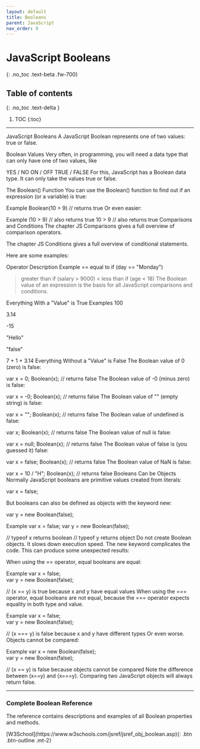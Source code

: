 ```yaml
---
layout: default
title: Booleans
parent: JavaScript
nav_order: 9
---
```


# JavaScript Booleans
{: .no_toc .text-beta .fw-700}

## Table of contents
{: .no_toc .text-delta }

1. TOC
{:toc}

---

JavaScript Booleans
A JavaScript Boolean represents one of two values: true or false.

Boolean Values
Very often, in programming, you will need a data type that can only have one of two values, like

YES / NO
ON / OFF
TRUE / FALSE
For this, JavaScript has a Boolean data type. It can only take the values true or false.

The Boolean() Function
You can use the Boolean() function to find out if an expression (or a variable) is true:

Example
Boolean(10 > 9)        // returns true
Or even easier:

Example
(10 > 9)              // also returns true
10 > 9                // also returns true
Comparisons and Conditions
The chapter JS Comparisons gives a full overview of comparison operators.

The chapter JS Conditions gives a full overview of conditional statements.

Here are some examples:

Operator	Description	Example
==	equal to	if (day == "Monday")
>	greater than	if (salary > 9000)
<	less than	if (age < 18)
The Boolean value of an expression is the basis for all JavaScript comparisons and conditions.

Everything With a "Value" is True
Examples
100

3.14

-15

"Hello"

"false"

7 + 1 + 3.14
Everything Without a "Value" is False
The Boolean value of 0 (zero) is false:

var x = 0;
Boolean(x);       // returns false
The Boolean value of -0 (minus zero) is false:

var x = -0;
Boolean(x);       // returns false
The Boolean value of "" (empty string) is false:

var x = "";
Boolean(x);       // returns false
The Boolean value of undefined is false:

var x;
Boolean(x);       // returns false
The Boolean value of null is false:

var x = null;
Boolean(x);       // returns false
The Boolean value of false is (you guessed it) false:

var x = false;
Boolean(x);       // returns false
The Boolean value of NaN is false:

var x = 10 / "H";
Boolean(x);       // returns false
Booleans Can be Objects
Normally JavaScript booleans are primitive values created from literals:

var x = false;

But booleans can also be defined as objects with the keyword new:

var y = new Boolean(false);

Example
var x = false;
var y = new Boolean(false);

// typeof x returns boolean
// typeof y returns object
Do not create Boolean objects. It slows down execution speed.
The new keyword complicates the code. This can produce some unexpected results:

When using the == operator, equal booleans are equal:

Example
var x = false;             
var y = new Boolean(false);

// (x == y) is true because x and y have equal values
When using the === operator, equal booleans are not equal, because the === operator expects equality in both type and value.

Example
var x = false;             
var y = new Boolean(false);

// (x === y) is false because x and y have different types
Or even worse. Objects cannot be compared:

Example
var x = new Boolean(false);             
var y = new Boolean(false);

// (x == y) is false because objects cannot be compared
Note the difference between (x==y) and (x===y).
Comparing two JavaScript objects will always return false.

---

### Complete Boolean Reference

The reference contains descriptions and examples of all Boolean properties and methods.

<span class="fs-2">
[W3School](https://www.w3schools.com/jsref/jsref_obj_boolean.asp){: .btn .btn-outline .mt-2}
</span>
